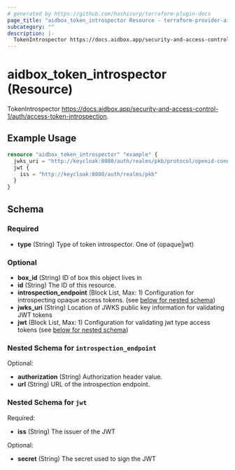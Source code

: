 ```yaml
---
# generated by https://github.com/hashicorp/terraform-plugin-docs
page_title: "aidbox_token_introspector Resource - terraform-provider-aidbox"
subcategory: ""
description: |-
  TokenIntrospector https://docs.aidbox.app/security-and-access-control-1/auth/access-token-introspection.
---
```


# aidbox_token_introspector (Resource)

TokenIntrospector https://docs.aidbox.app/security-and-access-control-1/auth/access-token-introspection.

## Example Usage

```terraform
resource "aidbox_token_introspector" "example" {
  jwks_uri = "http://keycloak:8080/auth/realms/pkb/protocol/openid-connect/certs"
  jwt {
    iss = "http://keycloak:8080/auth/realms/pkb"
  }
}
```

<!-- schema generated by tfplugindocs -->
## Schema

### Required

- **type** (String) Type of token introspector. One of (opaque|jwt)

### Optional

- **box_id** (String) ID of box this object lives in
- **id** (String) The ID of this resource.
- **introspection_endpoint** (Block List, Max: 1) Configuration for introspecting opaque access tokens. (see [below for nested schema](#nestedblock--introspection_endpoint))
- **jwks_uri** (String) Location of JWKS public key information for validating JWT tokens
- **jwt** (Block List, Max: 1) Configuration for validating jwt type access tokens (see [below for nested schema](#nestedblock--jwt))

<a id="nestedblock--introspection_endpoint"></a>
### Nested Schema for `introspection_endpoint`

Optional:

- **authorization** (String) Authorization header value.
- **url** (String) URL of the introspection endpoint.


<a id="nestedblock--jwt"></a>
### Nested Schema for `jwt`

Required:

- **iss** (String) The issuer of the JWT

Optional:

- **secret** (String) The secret used to sign the JWT


